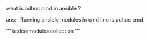what is adhoc cmd in ansible ?

ans:- Running ansible modules in cmd line is adhoc cmd

'''
tasks=module=collection
'''
